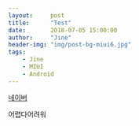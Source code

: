 ```yaml
---
layout:     post
title:      "Test"
date:       2018-07-05 15:00:00
author:     "Jine"
header-img: "img/post-bg-miui6.jpg"
tags:
    - Jine
    - MIUI
    - Android
---
```


[네이버](wwww.naver.com)


<div>
어렵다어려워
</div>
